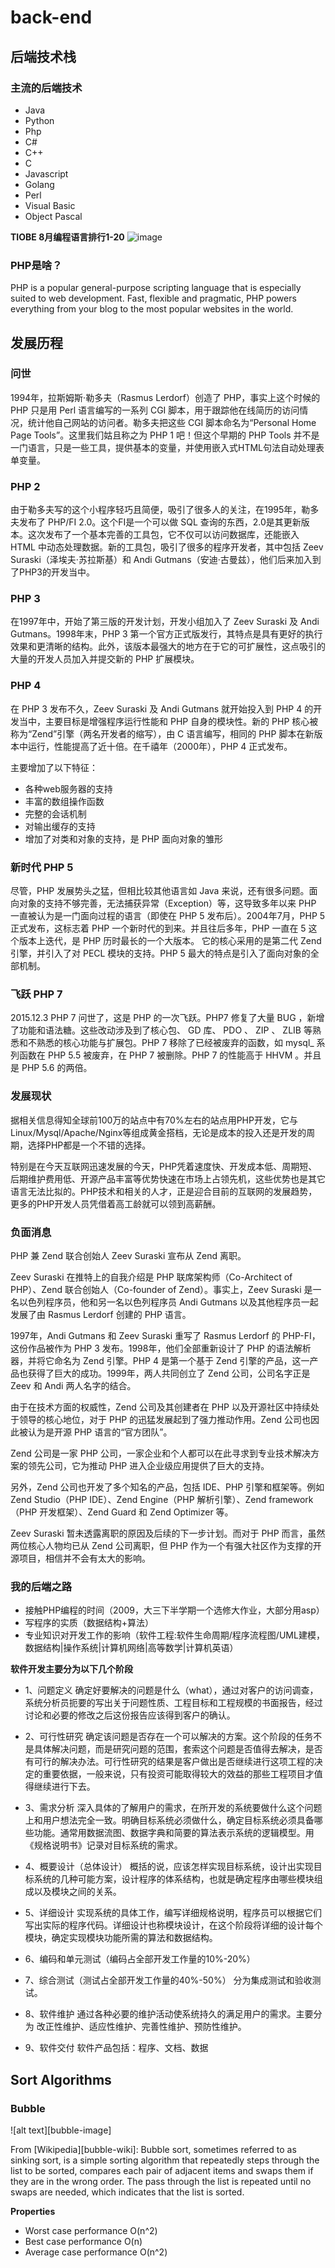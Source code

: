 # back-end
## 后端技术栈


### 主流的后端技术
* Java
* Python
* Php
* C#
* C++
* C
* Javascript
* Golang
* Perl
* Visual Basic
* Object Pascal

**TIOBE 8月编程语言排行1-20**
![image](https://github.com/yuud/back-end/blob/master/1565506765653.jpg)

### PHP是啥？
PHP is a popular general-purpose scripting language that is especially suited to web development.
Fast, flexible and pragmatic, PHP powers everything from your blog to the most popular websites in the world.

## 发展历程
### 问世
1994年，拉斯姆斯·勒多夫（Rasmus Lerdorf）创造了 PHP，事实上这个时候的 PHP 只是用 Perl 语言编写的一系列 CGI 脚本，用于跟踪他在线简历的访问情况，统计他自己网站的访问者。勒多夫把这些 CGI 脚本命名为“Personal Home Page Tools”。这里我们姑且称之为 PHP 1 吧！但这个早期的 PHP Tools 并不是一门语言，只是一些工具，提供基本的变量，并使用嵌入式HTML句法自动处理表单变量。

### PHP 2
由于勒多夫写的这个小程序轻巧且简便，吸引了很多人的关注，在1995年，勒多夫发布了 PHP/FI 2.0。这个FI是一个可以做 SQL 查询的东西，2.0是其更新版本。这次发布了一个基本完善的工具包，它不仅可以访问数据库，还能嵌入 HTML 中动态处理数据。新的工具包，吸引了很多的程序开发者，其中包括 Zeev Suraski（泽埃夫·苏拉斯基）和 Andi Gutmans（安迪·古曼兹），他们后来加入到了PHP3的开发当中。

### PHP 3
在1997年中，开始了第三版的开发计划，开发小组加入了 Zeev Suraski 及 Andi Gutmans。1998年末，PHP 3 第一个官方正式版发行，其特点是具有更好的执行效果和更清晰的结构。此外，该版本最强大的地方在于它的可扩展性，这点吸引的大量的开发人员加入并提交新的 PHP 扩展模块。


### PHP 4
在 PHP 3 发布不久，Zeev Suraski 及 Andi Gutmans 就开始投入到 PHP 4 的开发当中，主要目标是增强程序运行性能和 PHP 自身的模块性。新的 PHP 核心被称为“Zend”引擎（两名开发者的缩写），由 C 语言编写，相同的 PHP 脚本在新版本中运行，性能提高了近十倍。在千禧年（2000年），PHP 4 正式发布。

主要增加了以下特征：

* 各种web服务器的支持
* 丰富的数组操作函数
* 完整的会话机制
* 对输出缓存的支持
* 增加了对类和对象的支持，是 PHP 面向对象的雏形

### 新时代 PHP 5
尽管，PHP 发展势头之猛，但相比较其他语言如 Java 来说，还有很多问题。面向对象的支持不够完善，无法捕获异常（Exception）等，这导致多年以来 PHP 一直被认为是一门面向过程的语言（即使在 PHP 5 发布后）。2004年7月，PHP 5 正式发布，这标志着 PHP 一个新时代的到来。并且往后多年，PHP 一直在 5 这个版本上迭代，是 PHP 历时最长的一个大版本。
它的核心采用的是第二代 Zend 引擎，并引入了对 PECL 模块的支持。PHP 5 最大的特点是引入了面向对象的全部机制。

### 飞跃 PHP 7
2015.12.3 PHP 7 问世了，这是 PHP 的一次飞跃。PHP7 修复了大量 BUG ，新增了功能和语法糖。这些改动涉及到了核心包、 GD 库、 PDO 、 ZIP 、 ZLIB 等熟悉和不熟悉的核心功能与扩展包。PHP 7 移除了已经被废弃的函数，如 mysql_ 系列函数在 PHP 5.5 被废弃，在 PHP 7 被删除。PHP 7 的性能高于 HHVM 。并且是 PHP 5.6 的两倍。

### 发展现状
据相关信息得知全球前100万的站点中有70%左右的站点用PHP开发，它与Linux/Mysql/Apache/Nginx等组成黄金搭档，无论是成本的投入还是开发的周期，选择PHP都是一个不错的选择。

特别是在今天互联网迅速发展的今天，PHP凭着速度快、开发成本低、周期短、后期维护费用低、开源产品丰富等优势快速在市场上占领先机，这些优势也是其它语言无法比拟的。PHP技术和相关的人才，正是迎合目前的互联网的发展趋势，更多的PHP开发人员凭借着高工龄就可以领到高薪酬。

### 负面消息
PHP 兼 Zend 联合创始人 Zeev Suraski 宣布从 Zend 离职。

Zeev Suraski 在推特上的自我介绍是 PHP 联席架构师（Co-Architect of PHP）、Zend 联合创始人（Co-founder of Zend）。事实上，Zeev Suraski 是一名以色列程序员，他和另一名以色列程序员 Andi Gutmans 以及其他程序员一起发展了由 Rasmus Lerdorf 创建的 PHP 语言。

1997年，Andi Gutmans 和 Zeev Suraski 重写了 Rasmus Lerdorf 的 PHP-FI，这份作品被作为 PHP 3 发布。1998年，他们全部重新设计了 PHP 的语法解析器，并将它命名为 Zend 引擎。PHP 4 是第一个基于 Zend 引擎的产品，这一产品也获得了巨大的成功。1999年，两人共同创立了 Zend 公司，公司名字正是 Zeev 和 Andi 两人名字的结合。

由于在技术方面的权威性，Zend 公司及其创建者在 PHP 以及开源社区中持续处于领导的核心地位，对于 PHP 的迅猛发展起到了强力推动作用。Zend 公司也因此被认为是开源 PHP 语言的“官方团队”。

Zend 公司是一家 PHP 公司，一家企业和个人都可以在此寻求到专业技术解决方案的领先公司，它为推动 PHP 进入企业级应用提供了巨大的支持。

另外，Zend 公司也开发了多个知名的产品，包括 IDE、PHP 引擎和框架等。例如 Zend Studio（PHP IDE）、Zend Engine（PHP 解析引擎）、Zend framework（PHP 开发框架）、Zend Guard 和 Zend Optimizer 等。

Zeev Suraski 暂未透露离职的原因及后续的下一步计划。而对于 PHP 而言，虽然两位核心人物均已从 Zend 公司离职，但 PHP 作为一个有强大社区作为支撑的开源项目，相信并不会有太大的影响。

### 我的后端之路
* 接触PHP编程的时间（2009，大三下半学期一个选修大作业，大部分用asp）
* 写程序的实质（数据结构+算法）
* 专业知识对开发工作的影响（软件工程:软件生命周期/程序流程图/UML建模，数据结构|操作系统|计算机网络|高等数学|计算机英语）

**软件开发主要分为以下几个阶段**
* 1、问题定义
确定好要解决的问题是什么（what），通过对客户的访问调查，系统分析员扼要的写出关于问题性质、工程目标和工程规模的书面报告，经过讨论和必要的修改之后这份报告应该得到客户的确认。

* 2、可行性研究
确定该问题是否存在一个可以解决的方案。这个阶段的任务不是具体解决问题，而是研究问题的范围，套索这个问题是否值得去解决，是否有可行的解决办法。可行性研究的结果是客户做出是否继续进行这项工程的决定的重要依据，一般来说，只有投资可能取得较大的效益的那些工程项目才值得继续进行下去。

* 3、需求分析
深入具体的了解用户的需求，在所开发的系统要做什么这个问题上和用户想法完全一致。明确目标系统必须做什么，确定目标系统必须具备哪些功能。通常用数据流图、数据字典和简要的算法表示系统的逻辑模型。用《规格说明书》记录对目标系统的需求。

* 4、概要设计（总体设计）
概括的说，应该怎样实现目标系统，设计出实现目标系统的几种可能方案，设计程序的体系结构，也就是确定程序由哪些模块组成以及模块之间的关系。

* 5、详细设计
实现系统的具体工作，编写详细规格说明，程序员可以根据它们写出实际的程序代码。详细设计也称模块设计，在这个阶段将详细的设计每个模块，确定实现模块功能所需的算法和数据结构。

* 6、编码和单元测试（编码占全部开发工作量的10%-20%）

* 7、综合测试（测试占全部开发工作量的40%-50%）
分为集成测试和验收测试。

* 8、软件维护
通过各种必要的维护活动使系统持久的满足用户的需求。主要分为 改正性维护、适应性维护、完善性维护、预防性维护。

* 9、软件交付
软件产品包括：程序、文档、数据



## Sort Algorithms


### Bubble
![alt text][bubble-image]

From [Wikipedia][bubble-wiki]: Bubble sort, sometimes referred to as sinking sort, is a simple sorting algorithm that repeatedly steps through the list to be sorted, compares each pair of adjacent items and swaps them if they are in the wrong order. The pass through the list is repeated until no swaps are needed, which indicates that the list is sorted.

__Properties__
* Worst case performance	O(n^2)
* Best case performance	O(n)
* Average case performance	O(n^2)
